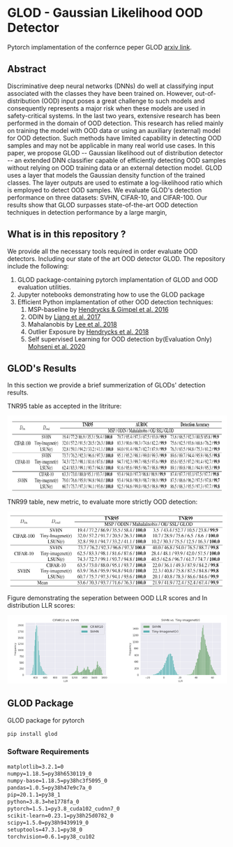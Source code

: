 # GLOD - Gaussian Likelihood OOD Detector
Pytorch implamentation of the confernce peper GLOD [arxiv link](www.google.com).

## Abstract
Discriminative deep neural networks (DNNs) do well at classifying input associated with the classes they have been trained on.
However, out-of-distribution (OOD) input poses a great challenge to such models and consequently represents a major risk when these models are used in safety-critical systems.
In the last two years, extensive research has been performed in the domain of OOD detection.
This research has relied mainly on training the model with OOD data or using an auxiliary (external) model for OOD detection.
Such methods have limited capability in detecting OOD samples and may not be applicable in many real world use cases.
In this paper, we propose GLOD -- Gaussian likelihood out of distribution detector -- an extended DNN classifier capable of efficiently detecting OOD samples without relying on OOD training data or an external detection model.
GLOD uses a layer that models the Gaussian density function of the trained classes.
The layer outputs are used to estimate a log-likelihood ratio which is employed to detect OOD samples.
We evaluate GLOD's detection performance on three datasets: SVHN, CIFAR-10, and CIFAR-100.
Our results show that GLOD surpasses state-of-the-art OOD detection techniques in detection performance by a large margin,

## What is in this repository ?
We provide all the necessary tools required in order evaluate OOD detectors.
Including our state of the art OOD detector GLOD.
The repository include the following:
1. GLOD package-containing pytorch implamentation of GLOD and OOD evaluation utilities.
2. Jupyter notebooks demonstrating how to use the GLOD package
2. Efficient Python implamentation of other OOD detection techniques:
    1. MSP-baseline by [Hendrycks & Gimpel et al. 2016](https://arxiv.org/pdf/1610.02136.pdf)
    1. ODIN by [Liang et al. 2017](https://arxiv.org/pdf/1706.02690.pdf)
    2. Mahalanobis by [Lee et al. 2018](https://papers.nips.cc/paper/7947-a-simple-unified-framework-for-detecting-out-of-distribution-samples-and-adversarial-attacks.pdf)
    3. Outlier Exposure by [Hendrycks et al. 2018](https://arxiv.org/pdf/1812.04606.pdf)
    4. Self supervised Learning for OOD detection by(Evaluation Only) [Mohseni et al. 2020](https://aaai.org/ojs/index.php/AAAI/article/view/5966)


## GLOD's Results
In this section we provide a brief summerization of GLODs' detection results.

TNR95 table as accepted in the litriture:

![alt text](./figures/table1.png)

TNR99 table, new metric, to evaluate more strictly OOD detection:

![alt text](./figures/table2.png)

Figure demonstrating the seperation between OOD LLR scores and In distribution LLR scores:

![alt text](./figures/figure1.png)


## GLOD Package
GLOD package for pytorch
```
pip install glod
```

### Software Requirements
```
matplotlib=3.2.1=0
numpy=1.18.5=py38h6530119_0
numpy-base=1.18.5=py38hc3f5095_0
pandas=1.0.5=py38h47e9c7a_0
pip=20.1.1=py38_1
python=3.8.3=he1778fa_0
pytorch=1.5.1=py3.8_cuda102_cudnn7_0
scikit-learn=0.23.1=py38h25d0782_0
scipy=1.5.0=py38h9439919_0
setuptools=47.3.1=py38_0
torchvision=0.6.1=py38_cu102
```